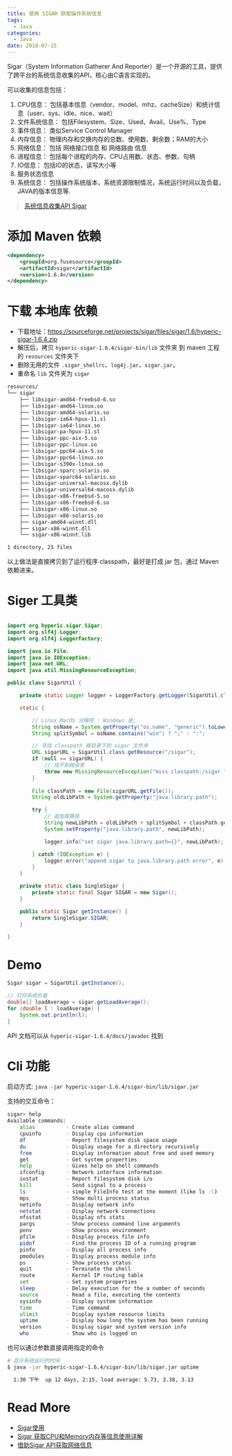 ```yaml
---
title: 使用 SIGAR 获取操作系统信息
tags:
  - Java
categories:
  - Java
date: 2018-07-15
---
```


Sigar（System Information Gatherer And Reporter）是一个开源的工具，提供了跨平台的系统信息收集的API，核心由C语言实现的。

可以收集的信息包括：
1. CPU信息： 包括基本信息（vendor、model、mhz、cacheSize）和统计信息（user、sys、idle、nice、wait）
2. 文件系统信息： 包括Filesystem、Size、Used、Avail、Use%、Type
3. 事件信息： 类似Service Control Manager
4. 内存信息： 物理内存和交换内存的总数、使用数、剩余数；RAM的大小
5. 网络信息： 包括 网络接口信息 和 网络路由 信息
6. 进程信息： 包括每个进程的内存、CPU占用数、状态、参数、句柄
7. IO信息： 包括IO的状态，读写大小等
8. 服务状态信息
9. 系统信息： 包括操作系统版本，系统资源限制情况，系统运行时间以及负载，JAVA的版本信息等.

> [系统信息收集API Sigar](https://www.oschina.net/p/sigar)

<!-- more -->

# 添加 Maven 依赖

``` xml
<dependency>
    <groupId>org.fusesource</groupId>
    <artifactId>sigar</artifactId>
    <version>1.6.4</version>
</dependency>
```

# 下载 本地库 依赖

- 下载地址：https://sourceforge.net/projects/sigar/files/sigar/1.6/hyperic-sigar-1.6.4.zip
- 解压后，拷贝 `hyperic-sigar-1.6.4/sigar-bin/lib` 文件夹 到 maven 工程的 `resources` 文件夹下
- 删除无用的文件 `.sigar_shellrc`、`log4j.jar`、`sigar.jar`，
- 重命名 `lib` 文件夹为 `sigar`

```bash
resources/
└── sigar
    ├── libsigar-amd64-freebsd-6.so
    ├── libsigar-amd64-linux.so
    ├── libsigar-amd64-solaris.so
    ├── libsigar-ia64-hpux-11.sl
    ├── libsigar-ia64-linux.so
    ├── libsigar-pa-hpux-11.sl
    ├── libsigar-ppc-aix-5.so
    ├── libsigar-ppc-linux.so
    ├── libsigar-ppc64-aix-5.so
    ├── libsigar-ppc64-linux.so
    ├── libsigar-s390x-linux.so
    ├── libsigar-sparc-solaris.so
    ├── libsigar-sparc64-solaris.so
    ├── libsigar-universal-macosx.dylib
    ├── libsigar-universal64-macosx.dylib
    ├── libsigar-x86-freebsd-5.so
    ├── libsigar-x86-freebsd-6.so
    ├── libsigar-x86-linux.so
    ├── libsigar-x86-solaris.so
    ├── sigar-amd64-winnt.dll
    ├── sigar-x86-winnt.dll
    └── sigar-x86-winnt.lib

1 directory, 23 files

```

以上做法是直接拷贝到了运行程序 classpath，最好是打成 jar 包，通过 Maven 依赖进来。


# Siger 工具类

``` java

import org.hyperic.sigar.Sigar;
import org.slf4j.Logger;
import org.slf4j.LoggerFactory;

import java.io.File;
import java.io.IOException;
import java.net.URL;
import java.util.MissingResourceException;

public class SigarUtil {

    private static Logger logger = LoggerFactory.getLogger(SigarUtil.class);

    static {

        // Linux MacOS 分隔符 : Windows 是;
        String osName = System.getProperty("os.name", "generic").toLowerCase();
        String splitSymbol = osName.contains("win") ? ";" : ":";

        // 寻找 classpath 根目录下的 sigar 文件夹
        URL sigarURL = SigarUtil.class.getResource("/sigar");
        if (null == sigarURL) {
            // 找不到抛异常
            throw new MissingResourceException("miss classpath:/sigar folder", SigarUtil.class.getName(), "classpath:/sigar");
        }
        
        File classPath = new File(sigarURL.getFile());
        String oldLibPath = System.getProperty("java.library.path");

        try {
            // 追加库路径
            String newLibPath = oldLibPath + splitSymbol + classPath.getCanonicalPath();
            System.setProperty("java.library.path", newLibPath);

            logger.info("set sigar java.library.path={}", newLibPath);

        } catch (IOException e) {
            logger.error("append sigar to java.library.path error", e);
        }
    }

    private static class SingleSigar {
        private static final Sigar SIGAR = new Sigar();
    }

    public static Sigar getInstance() {
        return SingleSigar.SIGAR;
    }

}
```

# Demo

``` java
Sigar sigar = SigarUtil.getInstance();

// 打印系统负载
double[] loadAverage = sigar.getLoadAverage();
for (double l : loadAverage) {
    System.out.println(l);
}
```

API 文档可以从 `hyperic-sigar-1.6.4/docs/javadoc` 找到



# Cli 功能

启动方式: `java -jar hyperic-sigar-1.6.4/sigar-bin/lib/sigar.jar`

支持的交互命令：
``` bash
sigar> help
Available commands:
	alias          - Create alias command
	cpuinfo        - Display cpu information
	df             - Report filesystem disk space usage
	du             - Display usage for a directory recursively
	free           - Display information about free and used memory
	get            - Get system properties
	help           - Gives help on shell commands
	ifconfig       - Network interface information
	iostat         - Report filesystem disk i/o
	kill           - Send signal to a process
	ls             - simple FileInfo test at the moment (like ls -l)
	mps            - Show multi process status
	netinfo        - Display network info
	netstat        - Display network connections
	nfsstat        - Display nfs stats
	pargs          - Show process command line arguments
	penv           - Show process environment
	pfile          - Display process file info
	pidof          - Find the process ID of a running program
	pinfo          - Display all process info
	pmodules       - Display process module info
	ps             - Show process status
	quit           - Terminate the shell
	route          - Kernel IP routing table
	set            - Set system properties
	sleep          - Delay execution for the a number of seconds
	source         - Read a file, executing the contents
	sysinfo        - Display system information
	time           - Time command
	ulimit         - Display system resource limits
	uptime         - Display how long the system has been running
	version        - Display sigar and system version info
	who            - Show who is logged on
```

也可以通过参数直接调用指定的命令
``` bash
# 显示系统运行的时间
$ java -jar hyperic-sigar-1.6.4/sigar-bin/lib/sigar.jar uptime

  1:30 下午  up 12 days, 2:15, load average: 5.73, 3.38, 3.13
```




# Read More

- [Sigar使用](http://jiangpz.github.io/articles/2015-11/sigar)
- [Sigar 获取CPU和Memory内存等信息使用详解](https://blog.csdn.net/a123demi/article/details/50689265)
- [借助Sigar API获取网络信息](https://blog.csdn.net/gaohuanjie/article/details/43984463)





